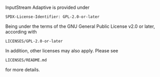 InputStream Adaptive is provided under

    SPDX-License-Identifier: GPL-2.0-or-later


Being under the terms of the GNU General Public License v2.0 or later, according with

    LICENSES/GPL-2.0-or-later


In addition, other licenses may also apply. Please see

    LICENSES/README.md

for more details.


